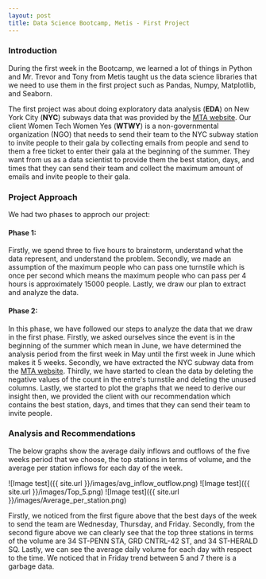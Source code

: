 ```yaml
---
layout: post
title: Data Science Bootcamp, Metis - First Project 
---
```

### Introduction

During the first week in the Bootcamp, we learned a lot of things in Python and Mr. Trevor and Tony from Metis taught us the data science libraries that we need to use them in the first project such as Pandas, Numpy, Matplotlib, and Seaborn.

The first project was about doing exploratory data analysis (**EDA**) on New York City (**NYC**) subways data that was provided by the  [MTA website](http://web.mta.info/maps/submap.html). Our client Women Tech Women Yes (**WTWY**) is a non-governmental organization (NGO) that needs to send their team to the NYC subway station to invite people to their gala by collecting emails from people and send to them a free ticket to enter their gala at the beginning of the summer. They want from us as a data scientist to provide them the best station, days, and times that they can send their team and collect the maximum amount of emails and invite people to their gala.

### Project Approach

We had two phases to approch our project:

#### Phase 1: 

Firstly, we spend three to five hours to brainstorm, understand what the data represent, and understand the problem. Secondly, we made an assumption of the maximum people who can pass one turnstile which is once per second which means the maximum people who can pass per 4 hours is approximately 15000 people. Lastly, we draw our plan to extract and analyze the data.


#### Phase 2:

In this phase, we have followed our steps to analyze the data that we draw in the first phase. Firstly, we asked ourselves since the event is in the beginning of the summer which mean in June, we have determined the analysis period from the first week in May until the first week in June which makes it 5 weeks. Secondly, we have extracted the NYC subway data from the [MTA website](http://web.mta.info/maps/submap.html). Thirdly, we have started to clean the data by deleting the negative values of the count in the entre's turnstile and deleting the unused columns. Lastly, we started to plot the graphs that we need to derive our insight then, we provided the client with our recommendation which contains the best station, days, and times that they can send their team to invite people.


### Analysis and Recommendations

The below graphs show the average daily inflows and outflows of the five weeks period that we choose, the top stations in terms of volume, and the average per station inflows for each day of the week. 

![Image test]({{ site.url }}/images/avg_inflow_outflow.png)
![Image test]({{ site.url }}/images/Top_5.png)
![Image test]({{ site.url }}/images/Average_per_station.png)

Firstly, we noticed from the first figure above that the best days of the week to send the team are Wednesday, Thursday, and Friday. Secondly, from the second figure above we can clearly see that the top three stations in terms of the volume are 34 ST-PENN STA, GRD CNTRL-42 ST, and 34 ST-HERALD SQ. Lastly, we can see the average daily volume for each day with respect to the time. We noticed that in Friday trend between 5 and 7 there is a garbage data.


 
